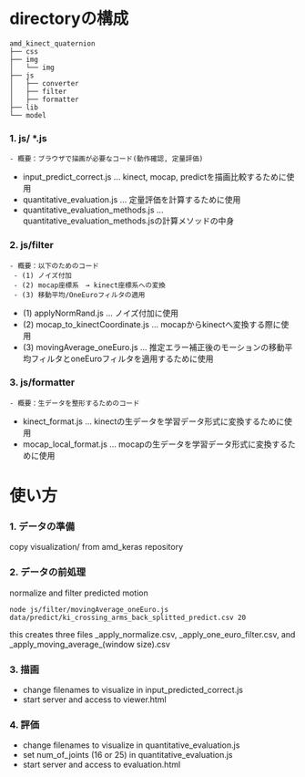 # directoryの構成
```
amd_kinect_quaternion
├── css
├── img
│   └── img
├── js
│   ├── converter
│   ├── filter
│   ├── formatter
├── lib
└── model
```

### 1. js/ *.js

```
- 概要：ブラウザで描画が必要なコード(動作確認, 定量評価)
```

 - input_predict_correct.js ... kinect, mocap, predictを描画比較するために使用
 - quantitative_evaluation.js ... 定量評価を計算するために使用
 - quantitative_evaluation_methods.js ... quantitative_evaluation_methods.jsの計算メソッドの中身

### 2. js/filter

```
- 概要：以下のためのコード
 - (1) ノイズ付加
 - (2) mocap座標系　→ kinect座標系への変換
 - (3) 移動平均/OneEuroフィルタの適用

```

 - (1) applyNormRand.js ... ノイズ付加に使用
 - (2) mocap_to_kinectCoordinate.js ... mocapからkinectへ変換する際に使用
 - (3) movingAverage_oneEuro.js ... 推定エラー補正後のモーションの移動平均フィルタとoneEuroフィルタを適用するために使用
 
### 3. js/formatter

```
- 概要：生データを整形するためのコード
```

 - kinect_format.js ... kinectの生データを学習データ形式に変換するために使用
 - mocap_local_format.js ... mocapの生データを学習データ形式に変換するために使用


# 使い方

### 1. データの準備

copy visualization/ from amd_keras repository


### 2. データの前処理

normalize and filter predicted motion

```
node js/filter/movingAverage_oneEuro.js data/predict/ki_crossing_arms_back_splitted_predict.csv 20
```
this creates three files _apply_normalize.csv, _apply_one_euro_filter.csv, and \_apply\_moving\_average\_(window size).csv

### 3. 描画
- change filenames to visualize in input_predicted_correct.js
- start server and access to viewer.html

### 4. 評価
- change filenames to visualize in quantitative_evaluation.js
- set num_of_joints (16 or 25) in quantitative_evaluation.js
- start server and access to evaluation.html
